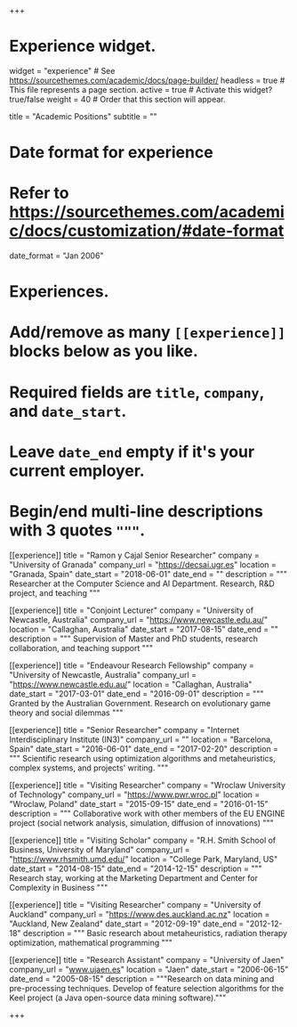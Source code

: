 +++
# Experience widget.
widget = "experience"  # See https://sourcethemes.com/academic/docs/page-builder/
headless = true  # This file represents a page section.
active = true  # Activate this widget? true/false
weight = 40  # Order that this section will appear.

title = "Academic Positions"
subtitle = ""

# Date format for experience
#   Refer to https://sourcethemes.com/academic/docs/customization/#date-format
date_format = "Jan 2006"

# Experiences.
#   Add/remove as many `[[experience]]` blocks below as you like.
#   Required fields are `title`, `company`, and `date_start`.
#   Leave `date_end` empty if it's your current employer.
#   Begin/end multi-line descriptions with 3 quotes `"""`.

[[experience]]
  title = "Ramon y Cajal Senior Researcher"
  company = "University of Granada"
  company_url = "https://decsai.ugr.es"
  location = "Granada, Spain"
  date_start = "2018-06-01"
  date_end = ""
  description = """
  Researcher at the Computer Science and AI Department. Research, R&D project, and teaching
  """
    
[[experience]]
  title = "Conjoint Lecturer"
  company = "University of Newcastle, Australia"
  company_url = "https://www.newcastle.edu.au/"
  location = "Callaghan, Australia"
  date_start = "2017-08-15"
  date_end = ""
  description = """
  Supervision of Master and PhD students, research collaboration, and teaching support
  """
            
[[experience]]
  title = "Endeavour Research Fellowship"
  company = "University of Newcastle, Australia"
  company_url = "https://www.newcastle.edu.au/"
  location = "Callaghan, Australia"
  date_start = "2017-03-01"
  date_end = "2016-09-01"
  description = """
  Granted by the Australian Government. Research on evolutionary game theory and social dilemmas
  """      
  
[[experience]]
  title = "Senior Researcher"
  company = "Internet Interdisciplinary Institute (IN3)"
  company_url = ""
  location = "Barcelona, Spain"
  date_start = "2016-06-01"
  date_end = "2017-02-20"
  description = """
  Scientific research using optimization algorithms and metaheuristics, complex systems, and projects' writing.
  """
        
[[experience]]
  title = "Visiting Researcher"
  company = "Wroclaw University of Technology"
  company_url = "https://www.pwr.wroc.pl"
  location = "Wroclaw, Poland"
  date_start = "2015-09-15"
  date_end = "2016-01-15"
  description = """
  Collaborative work with other members of the EU ENGINE project (social network analysis, simulation, diffusion of innovations)
  """
              
[[experience]]
  title = "Visiting Scholar"
  company = "R.H. Smith School of Business, University of Maryland"
  company_url = "https://www.rhsmith.umd.edu/"
  location = "College Park, Maryland, US"
  date_start = "2014-08-15"
  date_end = "2014-12-15"
  description = """
  Research stay, working at the Marketing Department and Center for Complexity in Business
  """
                   
[[experience]]
  title = "Visiting Researcher"
  company = "University of Auckland"
  company_url = "https://www.des.auckland.ac.nz"
  location = "Auckland, New Zealand"
  date_start = "2012-09-19"
  date_end = "2012-12-18"
  description = """
  Basic research about metaheuristics, radiation therapy optimization, mathematical programming
  """
        
[[experience]]
  title = "Research Assistant"
  company = "University of Jaen"
  company_url = "www.ujaen.es"
  location = "Jaen"
  date_start = "2006-06-15"
  date_end = "2005-08-15"
  description = """Research on data mining and pre-processing techniques. Develop of feature selection algorithms for the Keel project (a Java open-source data mining software)."""


+++
